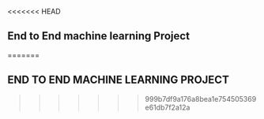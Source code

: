 <<<<<<< HEAD
## End to End machine learning Project
=======
## END TO END MACHINE LEARNING PROJECT
>>>>>>> 999b7df9a176a8bea1e754505369e61db7f2a12a
